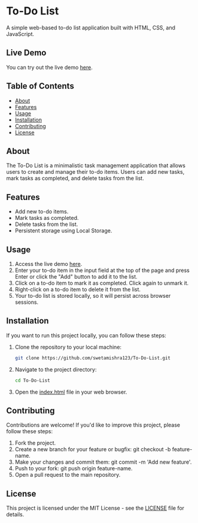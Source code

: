# To-Do List

A simple web-based to-do list application built with HTML, CSS, and JavaScript.



## Live Demo

You can try out the live demo [here](https://to-do-list-sepia-tau.vercel.app/).

## Table of Contents

- [About](#about)
- [Features](#features)
- [Usage](#usage)
- [Installation](#installation)
- [Contributing](#contributing)
- [License](#license)

## About

The To-Do List is a minimalistic task management application that allows users to create and manage their to-do items. Users can add new tasks, mark tasks as completed, and delete tasks from the list.

## Features

- Add new to-do items.
- Mark tasks as completed.
- Delete tasks from the list.
- Persistent storage using Local Storage.

## Usage

1. Access the live demo [here](https://to-do-list-sepia-tau.vercel.app/).
2. Enter your to-do item in the input field at the top of the page and press Enter or click the "Add" button to add it to the list.
3. Click on a to-do item to mark it as completed. Click again to unmark it.
4. Right-click on a to-do item to delete it from the list.
5. Your to-do list is stored locally, so it will persist across browser sessions.

## Installation

If you want to run this project locally, you can follow these steps:

1. Clone the repository to your local machine:

   ```bash
   git clone https://github.com/swetamishra123/To-Do-List.git

2. Navigate to the project directory:

    ```bash
    cd To-Do-List

3. Open the [index.html](index.html) file in your web browser.

## Contributing
Contributions are welcome! If you'd like to improve this project, please follow these steps:

1. Fork the project.
2. Create a new branch for your feature or bugfix: git checkout -b feature-name.
3. Make your changes and commit them: git commit -m 'Add new feature'.
4. Push to your fork: git push origin feature-name.
5. Open a pull request to the main repository.


## License
This project is licensed under the MIT License - see the [LICENSE](LICENSE) file for details.
